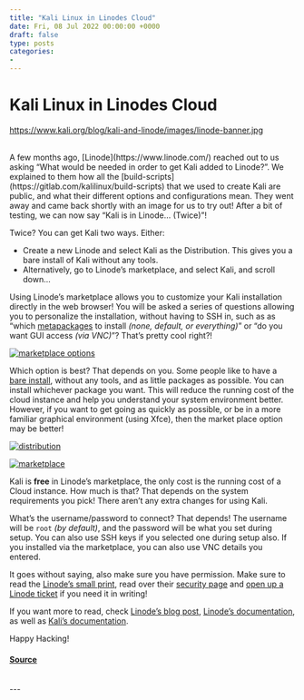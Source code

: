 ```yaml
---
title: "Kali Linux in Linodes Cloud"
date: Fri, 08 Jul 2022 00:00:00 +0000
draft: false
type: posts
categories: 
- 
---
```

# Kali Linux in Linodes Cloud
https://www.kali.org/blog/kali-and-linode/images/linode-banner.jpg
<br/>

<br/>
A few months ago, [Linode](https://www.linode.com/) reached out to us asking “What would be needed in order to get Kali added to Linode?”. We explained to them how all the [build-scripts](https://gitlab.com/kalilinux/build-scripts) that we used to create Kali are public, and what their different options and configurations mean. They went away and came back shortly with an image for us to try out! After a bit of testing, we can now say “Kali is in Linode… (Twice)”!

Twice? You can get Kali two ways. Either:

-   Create a new Linode and select Kali as the Distribution. This gives you a bare install of Kali without any tools.
-   Alternatively, go to Linode’s marketplace, and select Kali, and scroll down…

Using Linode’s marketplace allows you to customize your Kali installation directly in the web browser! You will be asked a series of questions allowing you to personalize the installation, without having to SSH in, such as as “which [metapackages](https://www.kali.org/docs/general-use/metapackages/) to install _(none, default, or everything)_” or “do you want GUI access _(via VNC)_”? That’s pretty cool right?!

[![marketplace options](https://www.kali.org/blog/kali-and-linode/images/marketplace-02.png)](https://www.kali.org/blog/kali-and-linode/images/marketplace-02.png)

Which option is best? That depends on you. Some people like to have a [bare install](https://www.kali.org/docs/installation/barebone-kali/), without any tools, and as little packages as possible. You can install whichever package you want. This will reduce the running cost of the cloud instance and help you understand your system environment better. However, if you want to get going as quickly as possible, or be in a more familiar graphical environment (using Xfce), then the market place option may be better!

[![distribution](https://www.kali.org/blog/kali-and-linode/images/distribution-02.png)](https://www.kali.org/blog/kali-and-linode/images/distribution-02.png)

[![marketplace](https://www.kali.org/blog/kali-and-linode/images/marketplace-01.png)](https://www.kali.org/blog/kali-and-linode/images/marketplace-01.png)

Kali is **free** in Linode’s marketplace, the only cost is the running cost of a Cloud instance. How much is that? That depends on the system requirements you pick! There aren’t any extra changes for using Kali.

What’s the username/password to connect? That depends! The username will be `root` _(by default)_, and the password will be what you set during setup. You can also use SSH keys if you selected one during setup also. If you installed via the marketplace, you can also use VNC details you entered.

It goes without saying, also make sure you have permission. Make sure to read the [Linode’s small print](https://www.linode.com/legal/), read over their [security page](https://www.linode.com/security-solutions/) and [open up a Linode ticket](https://cloud.linode.com/support/tickets) if you need it in writing!

If you want more to read, check [Linode’s blog post](https://www.linode.com/blog/linux/kali-linux-available-on-linode/), [Linode’s documentation](https://www.linode.com/docs/products/tools/marketplace/guides/kali-linux/), as well as [Kali’s documentation](https://www.kali.org/docs/).

Happy Hacking!

#### [Source](https://www.kali.org/blog/kali-and-linode/)

<br/>
---
